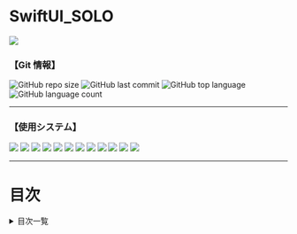 # SwiftUI_SOLO

![](img/2023-06-05-01-40-06.png)

### 【Git 情報】

![GitHub repo size](https://img.shields.io/github/repo-size/SakamotoRyusei627/GreenfieldProject2)
![GitHub last commit](https://img.shields.io/github/last-commit/SakamotoRyusei627/GreenfieldProject2)
![GitHub top language](https://img.shields.io/github/languages/top/SakamotoRyusei627/GreenfieldProject2)
![GitHub language count](https://img.shields.io/github/languages/count/SakamotoRyusei627/GreenfieldProject2)

---

### 【使用システム】

<div>
<img src="https://img.shields.io/badge/-Git-F05032.svg?logo=git&style=plastic">
<img src="https://img.shields.io/badge/-Javascript-F7DF1E.svg?logo=javascript&style=plastic">
<img src="https://img.shields.io/badge/-Typescript-007ACC.svg?logo=typescript&style=plastic">
<img src="https://img.shields.io/badge/-Css3-1572B6.svg?logo=css3&style=plastic">
<img src="https://img.shields.io/badge/-Html5-E34F26.svg?logo=html5&style=plastic">
<img src="https://img.shields.io/badge/-Postgresql-336791.svg?logo=postgresql&style=plastic">
<img src="https://img.shields.io/badge/-Postman-FF6C37.svg?logo=postman&style=plastic">
<img src="https://img.shields.io/badge/-React-61DAFB.svg?logo=react&style=plastic">
<img src="https://img.shields.io/badge/-Slack-4A154B.svg?logo=slack&style=plastic">
<img src="https://img.shields.io/badge/-Node.js-339933.svg?logo=node.js&style=plastic">
<img src="https://img.shields.io/badge/-Nodemon-76D04B.svg?logo=nodemon&style=plastic">
<img src="https://img.shields.io/badge/-Npm-CB3837.svg?logo=npm&style=plastic">
</div>

<hr>

# 目次

<details>

<summary>目次一覧</summary>

<!-- START doctoc generated TOC please keep comment here to allow auto update -->
<!-- DON'T EDIT THIS SECTION, INSTEAD RE-RUN doctoc TO UPDATE -->

- [🥘 システム概要](#-%E3%82%B7%E3%82%B9%E3%83%86%E3%83%A0%E6%A6%82%E8%A6%81)
  - [🥘 背景](#-%E8%83%8C%E6%99%AF)
  - [🥘 使用 URL（デプロイ先）](#-%E4%BD%BF%E7%94%A8-url%E3%83%87%E3%83%97%E3%83%AD%E3%82%A4%E5%85%88)
- [🥘 機能](#-%E6%A9%9F%E8%83%BD)
- [🥘 アーキテクチャー](#-%E3%82%A2%E3%83%BC%E3%82%AD%E3%83%86%E3%82%AF%E3%83%81%E3%83%A3%E3%83%BC)
- [🥘 プログラム構成](#-%E3%83%97%E3%83%AD%E3%82%B0%E3%83%A9%E3%83%A0%E6%A7%8B%E6%88%90)
- [🥘 スキーマ](#-%E3%82%B9%E3%82%AD%E3%83%BC%E3%83%9E)
- [🥘 使用環境](#-%E4%BD%BF%E7%94%A8%E7%92%B0%E5%A2%83)
- [🥘 必要要件](#-%E5%BF%85%E8%A6%81%E8%A6%81%E4%BB%B6)
- [🥘 使い方](#-%E4%BD%BF%E3%81%84%E6%96%B9)
- [🥘 インストール](#-%E3%82%A4%E3%83%B3%E3%82%B9%E3%83%88%E3%83%BC%E3%83%AB)
- [🥘 テスト](#-%E3%83%86%E3%82%B9%E3%83%88)
- [🥘 デプロイ](#-%E3%83%87%E3%83%97%E3%83%AD%E3%82%A4)
- [🥘 その他](#-%E3%81%9D%E3%81%AE%E4%BB%96)
- [🥘 作者](#-%E4%BD%9C%E8%80%85)
- [🥘 今後の計画](#-%E4%BB%8A%E5%BE%8C%E3%81%AE%E8%A8%88%E7%94%BB)

<!-- END doctoc generated TOC please keep comment here to allow auto update -->


# SwiftUIとFirebaseを使用したログイン画面

このプロジェクトは、SwiftUIとFirebaseを使用してログイン画面を作成するためのサンプルアプリです。ユーザーはメールアドレスとパスワードを使用してログインできます。Firebase Authenticationを使用して、ユーザーの認証情報を管理します。

## 必要な環境

このプロジェクトをビルドおよび実行するためには、以下の要件が必要です。

- Xcode 11以降
- iOS 13以降
- Firebaseプロジェクト

## Firebaseのセットアップ

1. [Firebaseコンソール](https://console.firebase.google.com/)にアクセスし、新しいプロジェクトを作成します。
2. iOSアプリを追加し、バンドルIDを入力します。
3. ダウンロードした`GoogleService-Info.plist`ファイルをプロジェクトのルートディレクトリに追加します。

## プロジェクトのセットアップ

1. プロジェクトをクローンするか、ダウンロードします。
2. `LoginScreen.swift`ファイル内のFirebaseの設定を編集します。`configureFirebase()`メソッド内のAPIキーとプロジェクトIDを、Firebaseコンソールから取得した情報で置き換えます。

```swift
// Firebaseの設定
private func configureFirebase() {
    FirebaseApp.configure()
}
```

## ビルドと実行

1. Xcodeでプロジェクトを開きます。
2. シミュレータまたは実機を選択し、ビルドと実行を行います。

## ログイン

アプリが起動すると、ログイン画面が表示されます。メールアドレスとパスワードを入力し、「ログイン」ボタンをタップしてログインします。正しい認証情報が提供された場合、ログインが成功し、アプリのメイン画面に遷移します。

## Firebase Authenticationのカスタマイズ

このサンプルでは、Firebase Authenticationを使用してログインを処理していますが、必要に応じてカスタマイズすることができます。Firebase Authenticationのドキュメントを参照し、追加の機能やセキュリティ対策を実装することができます。

## 注意事項

このサンプルアプリは教育目的で作成されたものであり、実際のアプリケーションに組み込む前にセキュリティの改善が必要です。パスワードの

ハッシュ化やエラーハンドリングなど、セキュリティ上のベストプラクティスに従ってください。

---

このREADMEは、SwiftUIとFirebaseを使用したログイン画面の作成方法について説明しています。プロジェクトをセットアップし、ログインの動作を確認することができます。必要に応じて、Firebase Authenticationをカスタマイズして、アプリケーションのニーズに合わせた機能を追加してください。

以上です。お手元の環境でこのREADMEを参考にプロジェクトをセットアップし、ログイン画面を作成してください。ご質問があればお気軽にお聞かせください！

